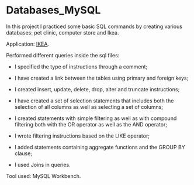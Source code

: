 # Databases_MySQL

In this project I practiced some basic SQL commands by creating various databases: pet clinic, computer store and Ikea.

Application: [IKEA](https://www.ikea.com/gb/en/).



Performed different queries inside the sql files: 

- I specified the type of instructions through a comment;

- I have created a link between the tables using primary and foreign keys;

- I created insert, update, delete, drop, alter and truncate instructions;

- I have created a set of selection statements that includes both the selection of all columns as well as selecting a set of columns;

- I created statements with simple filtering as well as with compound filtering both with the OR operator as well as the AND operator;

- I wrote filtering instructions based on the LIKE operator;

- I added statements containing aggregate functions and the GROUP BY clause;

- I used Joins in queries.

Tool used: MySQL Workbench.

